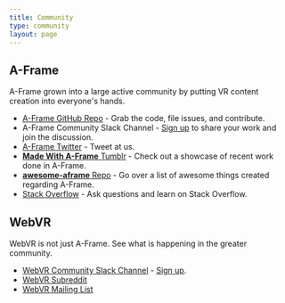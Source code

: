 ```yaml
---
title: Community
type: community
layout: page
---
```


## A-Frame

A-Frame grown into a large active community by putting VR content creation into everyone's hands.

* [A-Frame GitHub Repo](https://github.com/aframevr/aframe/) - Grab the code, file issues, and contribute.
* A-Frame Community Slack Channel - [Sign up](https://aframevr-slack.herokuapp.com/) to share your work and join the discussion.
* [A-Frame Twitter](https://twitter.com/aframevr) - Tweet at us.
* [**Made With A-Frame** Tumblr](http://aframevr.tumblr.com/) - Check out a showcase of recent work done in A-Frame.
* [**awesome-aframe** Repo](https://github.com/aframevr/awesome-aframe) - Go over a list of awesome things created regarding A-Frame.
* [Stack Overflow](http://stackoverflow.com/questions/tagged/aframe) - Ask questions and learn on Stack Overflow.

## WebVR

WebVR is not just A-Frame. See what is happening in the greater community.

* [WebVR Community Slack Channel](http://webvr.slack.com/) - [Sign up](https://webvr-slack.herokuapp.com/).
* [WebVR Subreddit](https://www.reddit.com/r/webvr)
* [WebVR Mailing List](https://mail.mozilla.org/listinfo/web-vr-discuss)
